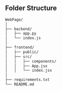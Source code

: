
## Folder Structure 
```bash
WebPage/
│
├── backend/
│   ├── app.py
│   └── index.js
│
├── frontend/
│   ├── public/
│   ├── src/
│   │   ├── components/
│   │   ├── App.jsx
│   │   └── index.jsx
│
├── requirements.txt
└── README.md
```




